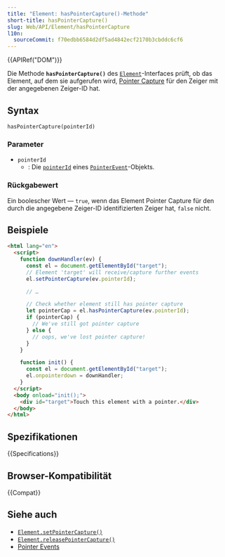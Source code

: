 ```yaml
---
title: "Element: hasPointerCapture()-Methode"
short-title: hasPointerCapture()
slug: Web/API/Element/hasPointerCapture
l10n:
  sourceCommit: f70edbb6584d2df5ad4842ecf2170b3cbddc6cf6
---
```


{{APIRef("DOM")}}

Die Methode **`hasPointerCapture()`** des [`Element`](/de/docs/Web/API/Element)-Interfaces prüft, ob das Element, auf dem sie aufgerufen wird, [Pointer Capture](/de/docs/Web/API/Pointer_events#pointer_capture) für den Zeiger mit der angegebenen Zeiger-ID hat.

## Syntax

```js-nolint
hasPointerCapture(pointerId)
```

### Parameter

- `pointerId`
  - : Die [`pointerId`](/de/docs/Web/API/PointerEvent/pointerId) eines [`PointerEvent`](/de/docs/Web/API/PointerEvent)-Objekts.

### Rückgabewert

Ein boolescher Wert — `true`, wenn das Element Pointer Capture für den durch die angegebene Zeiger-ID identifizierten Zeiger hat, `false` nicht.

## Beispiele

```html
<html lang="en">
  <script>
    function downHandler(ev) {
      const el = document.getElementById("target");
      // Element 'target' will receive/capture further events
      el.setPointerCapture(ev.pointerId);

      // …

      // Check whether element still has pointer capture
      let pointerCap = el.hasPointerCapture(ev.pointerId);
      if (pointerCap) {
        // We've still got pointer capture
      } else {
        // oops, we've lost pointer capture!
      }
    }

    function init() {
      const el = document.getElementById("target");
      el.onpointerdown = downHandler;
    }
  </script>
  <body onload="init();">
    <div id="target">Touch this element with a pointer.</div>
  </body>
</html>
```

## Spezifikationen

{{Specifications}}

## Browser-Kompatibilität

{{Compat}}

## Siehe auch

- [`Element.setPointerCapture()`](/de/docs/Web/API/Element/setPointerCapture)
- [`Element.releasePointerCapture()`](/de/docs/Web/API/Element/releasePointerCapture)
- [Pointer Events](/de/docs/Web/API/Pointer_events)
